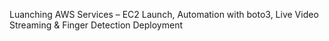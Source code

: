  Luanching AWS Services – EC2 Launch, Automation with boto3, Live Video Streaming & Finger Detection Deployment
